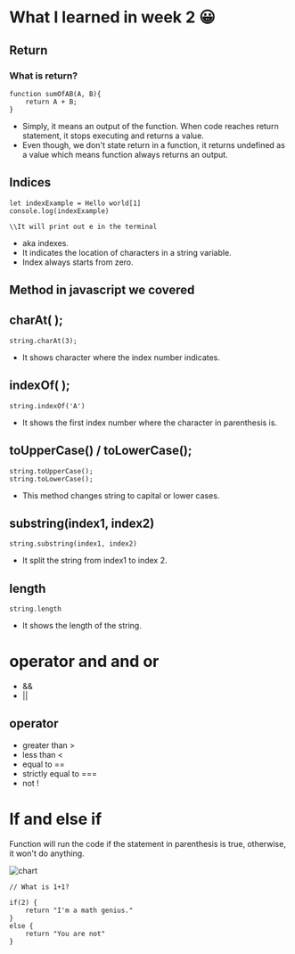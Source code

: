 # **What I learned in week 2 😀** 

## Return 

### What is return? ### 

```
function sumOfAB(A, B){
    return A + B;
}
```
* Simply, it means an output of the function. When code reaches return statement, it stops executing and returns a value.
* Even though, we don't state return in a function, it returns undefined as a value which means function always returns an output.  

## Indices

```
let indexExample = Hello world[1]
console.log(indexExample) 

\\It will print out e in the terminal
```
* aka indexes.
* It indicates the location of characters in a string variable. 
* Index always starts from zero.


## Method in javascript we covered 

## charAt( ); 
```
string.charAt(3);
```
* It shows character where the index number indicates. 

## indexOf( );
```
string.indexOf('A')
```
* It shows the first index number where the character in parenthesis is.  
## toUpperCase() / toLowerCase();
```
string.toUpperCase();
string.toLowerCase();
```
* This method changes string to capital or lower cases.
## substring(index1, index2)
```
string.substring(index1, index2)
```
* It split the string from index1 to index 2.
## length
```
string.length
```
* It shows the length of the string. 

# operator and and or
* &&
* ||

## operator
* greater than >
* less than <
* equal to ==
* strictly equal to ===
* not !

# If and else if 
Function will run the code if the statement in parenthesis is true, otherwise, it won't do anything. 

![chart](https://i.pinimg.com/736x/f7/40/27/f74027fdbe0fc8e16ec4808728d2f8f6.jpg)

```
// What is 1+1?

if(2) {
    return "I'm a math genius."
}
else {
    return "You are not"
}
```

